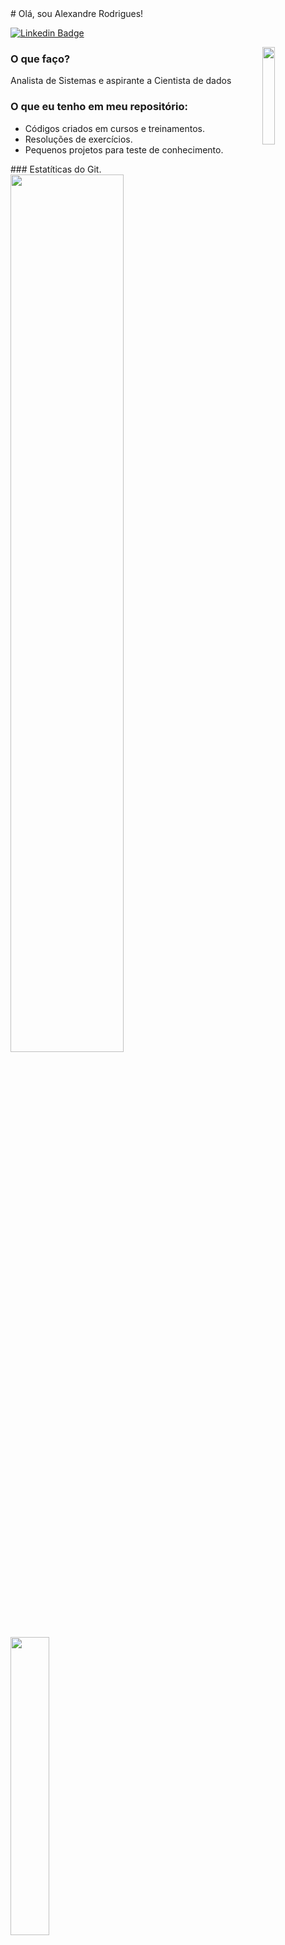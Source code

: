 
 <div>
 # Olá, sou Alexandre Rodrigues!

 [![Linkedin Badge](https://img.shields.io/badge/-LinkedIn-blue?style=flat-square&logo=Linkedin&logoColor=white&link=https://www.linkedin.com/in/alxrds/)](https://www.linkedin.com/in/alxrds/)
 
 <img width="20%" align="right" src="http://alexandrerodrigues.dev.br/assets/images/19.png"/>


 ### O que faço?
 Analista de Sistemas e aspirante a Cientista de dados


 ### O que eu tenho em meu repositório:

  - Códigos criados em cursos e treinamentos.
  - Resoluções de exercícios.
  - Pequenos projetos para teste de conhecimento.
</div>

<div>
 ### Estatíticas do Git.
 <img  width="60%" src="https://github-readme-stats.vercel.app/api?username=alxrds&show_icons=true&theme=tokyonight&include_all_commits=true&count_private=true"/>
 <img  width="35%" src="https://github-readme-stats.vercel.app/api/top-langs/?username=alxrds&layout=compact&langs_count=7&theme=tokyonight"/>
</div>

